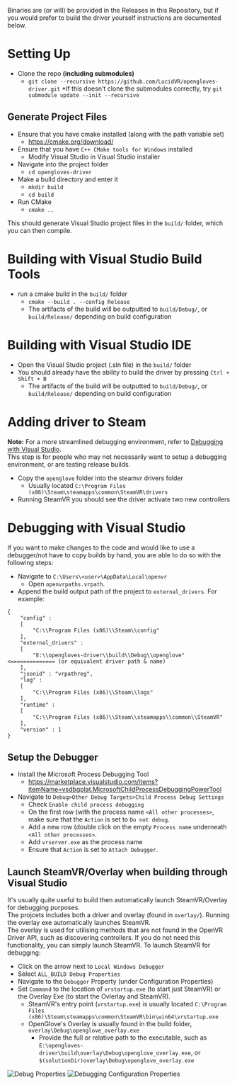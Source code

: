 Binaries are (or will) be provided in the Releases in this Repository, but if you would prefer to build the driver yourself instructions are documented below.

# Setting Up
* Clone the repo **(including submodules)**
  * `git clone --recursive https://github.com/LucidVR/opengloves-driver.git` 
    *If this doesn't clone the submodules correctly, try `git submodule update --init --recursive`   

## Generate Project Files
* Ensure that you have cmake installed (along with the path variable set)
  * https://cmake.org/download/
* Ensure that you have `C++ CMake tools for Windows` installed
  * Modify Visual Studio in Visual Studio installer
* Navigate into the project folder
  * `cd opengloves-driver`
* Make a build directory and enter it
    * `mkdir build`
    * `cd build`
* Run CMake
  * `cmake ..`

This should generate Visual Studio project files in the `build/` folder, which you can then compile.

# Building with Visual Studio Build Tools
* run a cmake build in the `build/` folder
  * `cmake --build . --config Release`
  * The artifacts of the build will be outputted to `build/Debug/`, or `build/Release/` depending on build configuration

# Building with Visual Studio IDE
* Open the Visual Studio project (.sln file) in the `build/` folder
* You should already have the ability to build the driver by pressing `Ctrl + Shift + B`
  * The artifacts of the build will be outputted to `build/Debug/`, or `build/Release/` depending on build configuration

# Adding driver to Steam
**Note:** For a more streamlined debugging environment, refer to [Debugging with Visual Studio](https://github.com/LucidVR/opengloves-driver/blob/develop/BUILDING.md#debugging-with-visual-studio).  
This step is for people who may not necessarily want to setup a debugging environment, or are testing release builds.  
* Copy the `openglove` folder into the steamvr drivers folder
  * Usually located `C:\Program Files (x86)\Steam\steamapps\common\SteamVR\drivers`
* Running SteamVR you should see the driver activate two new controllers

# Debugging with Visual Studio  
If you want to make changes to the code and would like to use a debugger/not have to copy builds by hand, you are able to do so with the following steps:

* Navigate to `C:\Users\<user>\AppData\Local\openvr`
  * Open `openvrpaths.vrpath`.
* Append the build output path of the project to `external_drivers`. For example:

```
{
	"config" : 
	[
		"C:\\Program Files (x86)\\Steam\\config"
	],
	"external_drivers" : 
	[
		"E:\\opengloves-driver\\build\\Debug\\openglove" <============== (or equivalent driver path & name)
	],
	"jsonid" : "vrpathreg",
	"log" : 
	[
		"C:\\Program Files (x86)\\Steam\\logs"
	],
	"runtime" : 
	[
		"C:\\Program Files (x86)\\Steam\\steamapps\\common\\SteamVR"
	],
	"version" : 1
}
```

## Setup the Debugger
* Install the Microsoft Process Debugging Tool
  * https://marketplace.visualstudio.com/items?itemName=vsdbgplat.MicrosoftChildProcessDebuggingPowerTool
* Navigate to `Debug>Other Debug Targets>Child Process Debug Settings`
  * Check `Enable child process debugging`
  * On the first row (with the process name `<All other processes>`, make sure that the `Action` is set to `Do not debug`.  
  * Add a new row (double click on the empty `Process name` underneath `<All other processes>`.  
  * Add `vrserver.exe` as the process name 
  * Ensure that `Action` is set to `Attach Debugger`.  

## Launch SteamVR/Overlay when building through Visual Studio
It's usually quite useful to build then automatically launch SteamVR/Overlay for debugging purposes.  
The projcets includes both a driver and overlay (found in `overlay/`). Running the overlay exe automatically launches SteamVR.  
The overlay is used for utilising methods that are not found in the OpenVR Driver API, such as discovering controllers. If you do not need this functionality, you can simply launch SteamVR.
To launch SteamVR for debugging:  
* Click on the arrow next to `Local Windows Debugger`
* Select `ALL_BUILD Debug Properties`
* Navigate to the `Debugger` Property (under Configuration Properties)
* Set `Command` to the location of `vrstartup.exe` (to start just SteamVR) or the Overlay Exe (to start the Ovlerlay and SteamVR).
    * SteamVR's entry point (`vrstartup.exe`) is usually located `C:\Program Files (x86)\Steam\steamapps\common\SteamVR\bin\win64\vrstartup.exe`
    * OpenGlove's Overlay is usually found in the build folder, `overlay\Debug\openglove_overlay.exe`
    	* Provide the full or relative path to the executable, such as `E:\opengloves-driver\build\overlay\Debug\openglove_overlay.exe`, or `$(solutionDir)overlay\Debug\openglove_overlay.exe`

![Debug Properties](https://cdn.discordapp.com/attachments/790676300552994826/840985376679002172/unknown.png)
![Debugging Configuration Properties](https://cdn.discordapp.com/attachments/790676300552994826/840985404202549318/unknown.png)
